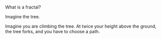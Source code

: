 

What is a fractal? 



Imagine the tree. 



Imagine you are climbing the tree. At twice your height above the ground, the tree forks, and you have to choose a path. 

